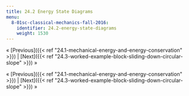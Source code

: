 ```yaml
---
title: 24.2 Energy State Diagrams
menu:
  8-01sc-classical-mechanics-fall-2016:
    identifier: 24.2-energy-state-diagrams
    weight: 1530
---
```

« [Previous]({{< ref "24.1-mechanical-energy-and-energy-conservation" >}}) | [Next]({{< ref "24.3-worked-example-block-sliding-down-circular-slope" >}}) »

« [Previous]({{< ref "24.1-mechanical-energy-and-energy-conservation" >}}) | [Next]({{< ref "24.3-worked-example-block-sliding-down-circular-slope" >}}) »